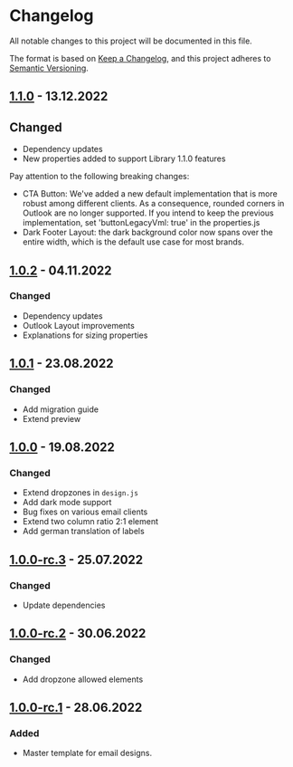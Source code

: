 # Changelog

All notable changes to this project will be documented in this file.

The format is based on [Keep a Changelog](https://keepachangelog.com/en/1.0.0/), and this project adheres
to [Semantic Versioning](https://semver.org/spec/v2.0.0.html).


## [1.1.0] - 13.12.2022

## Changed

* Dependency updates
* New properties added to support Library 1.1.0 features

Pay attention to the following breaking changes:
* CTA Button: We've added a new default implementation that is more robust among different clients. As a consequence, rounded corners in Outlook are no longer supported. If you intend to keep the previous implementation, set 'buttonLegacyVml: true' in the properties.js
* Dark Footer Layout: the dark background color now spans over the entire width, which is the default use case for most brands.

[1.1.0]: https://github.com/bsi-software/bsi-cx-design-master-template-email/releases/tag/1.1.0

## [1.0.2] - 04.11.2022

### Changed

* Dependency updates
* Outlook Layout improvements
* Explanations for sizing properties

[1.0.2]: https://github.com/bsi-software/bsi-cx-design-master-template-email/releases/tag/1.0.2

## [1.0.1] - 23.08.2022

### Changed

* Add migration guide
* Extend preview

[1.0.1]: https://github.com/bsi-software/bsi-cx-design-master-template-email/releases/tag/1.0.1

## [1.0.0] - 19.08.2022

### Changed

* Extend dropzones in `design.js`
* Add dark mode support
* Bug fixes on various email clients
* Extend two column ratio 2:1 element
* Add german translation of labels

[1.0.0]: https://github.com/bsi-software/bsi-cx-design-master-template-email/releases/tag/1.0.0

## [1.0.0-rc.3] - 25.07.2022

### Changed

* Update dependencies

[1.0.0-rc.3]: https://github.com/bsi-software/bsi-cx-design-master-template-email/releases/tag/1.0.0-rc.3


## [1.0.0-rc.2] - 30.06.2022

### Changed

* Add dropzone allowed elements

[1.0.0-rc.2]: https://github.com/bsi-software/bsi-cx-design-master-template-email/releases/tag/1.0.0-rc.2


## [1.0.0-rc.1] - 28.06.2022

### Added

* Master template for email designs.

[1.0.0-rc.1]: https://github.com/bsi-software/bsi-cx-design-master-template-email/releases/tag/1.0.0-rc.1